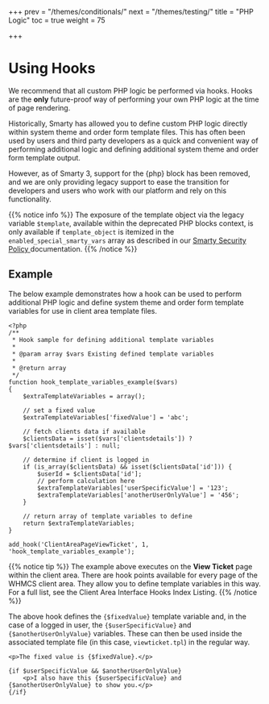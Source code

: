 +++
prev = "/themes/conditionals/"
next = "/themes/testing/"
title = "PHP Logic"
toc = true
weight = 75

+++

# Using Hooks

We recommend that all custom PHP logic be performed via hooks. Hooks are the **only** future-proof way of performing your own PHP logic at the time of page rendering.

Historically, Smarty has allowed you to define custom PHP logic directly within system theme and order form template files. This has often been used by users and third party developers as a quick and convenient way of performing additional logic and defining additional system theme and order form template output.

However, as of Smarty 3, support for the {php} block has been removed, and we are only providing legacy support to ease the transition for developers and users who work with our platform and rely on this functionality.

{{% notice info %}}
The exposure of the template object via the legacy variable `$template`, available within the deprecated PHP blocks context, is only available if `template_object` is itemized in the `enabled_special_smarty_vars` array as described in our [Smarty Security Policy
](https://docs.whmcs.com/Smarty_Security_Policy#Supported_Policy_Settings_and_Values) documentation.
{{% /notice %}}

## Example

The below example demonstrates how a hook can be used to perform additional PHP logic and define system theme and order form template variables for use in client area template files.

```
<?php
/**
 * Hook sample for defining additional template variables
 *
 * @param array $vars Existing defined template variables
 *
 * @return array
 */
function hook_template_variables_example($vars)
{
    $extraTemplateVariables = array();

    // set a fixed value
    $extraTemplateVariables['fixedValue'] = 'abc';

    // fetch clients data if available
    $clientsData = isset($vars['clientsdetails']) ? $vars['clientsdetails'] : null;

    // determine if client is logged in
    if (is_array($clientsData) && isset($clientsData['id'])) {
        $userId = $clientsData['id'];
        // perform calculation here
        $extraTemplateVariables['userSpecificValue'] = '123';
        $extraTemplateVariables['anotherUserOnlyValue'] = '456';
    }

    // return array of template variables to define
    return $extraTemplateVariables;
}

add_hook('ClientAreaPageViewTicket', 1, 'hook_template_variables_example');
```

{{% notice tip %}}
The example above executes on the **View Ticket** page within the client area. There are hook points available for every page of the WHMCS client area. They allow you to define template variables in this way. For a full list, see the Client Area Interface Hooks Index Listing.
{{% /notice %}}

The above hook defines the `{$fixedValue}` template variable and, in the case of a logged in user, the `{$userSpecificValue}` and `{$anotherUserOnlyValue}` variables. These can then be used inside the associated template file (in this case, `viewticket.tpl`) in the regular way.

```
<p>The fixed value is {$fixedValue}.</p>

{if $userSpecificValue && $anotherUserOnlyValue}
    <p>I also have this {$userSpecificValue} and {$anotherUserOnlyValue} to show you.</p>
{/if}
```
